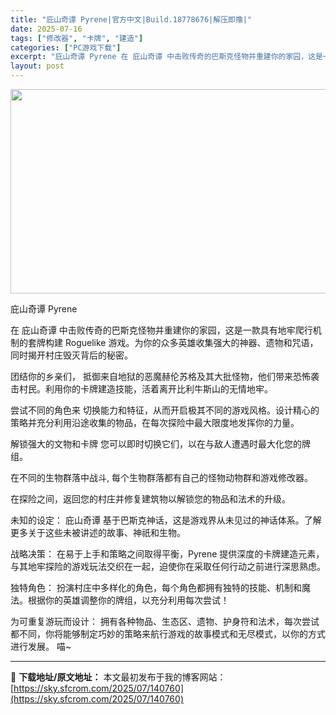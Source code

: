 ```yaml
---
title: "庇山奇谭 Pyrene|官方中文|Build.18778676|解压即撸|"
date: 2025-07-16
tags: ["修改器", "卡牌", "建造"]
categories: ["PC游戏下载"]
excerpt: "庇山奇谭 Pyrene 在 庇山奇谭 中击败传奇的巴斯克怪物并重建你的家园，这是一款具有地牢爬行机制的套牌构建 Roguelike 游戏。为你的众多英雄收集强大的神器、遗物和咒语，同时揭开村庄毁灭背后的秘密。 团结你的乡亲们， 抵御来自地狱的恶魔赫伦苏格及其大批怪物，他们带来恐怖袭击村民。利用你的卡&hellip;"
layout: post
---
```


<img class="aligncenter size-full wp-image-140735" src="https://sky.sfcrom.com/wp-content/uploads/2025/07/2025071604344775.webp" alt="" width="700" height="327" />

庇山奇谭 Pyrene

在 庇山奇谭 中击败传奇的巴斯克怪物并重建你的家园，这是一款具有地牢爬行机制的套牌构建 Roguelike 游戏。为你的众多英雄收集强大的神器、遗物和咒语，同时揭开村庄毁灭背后的秘密。

团结你的乡亲们， 抵御来自地狱的恶魔赫伦苏格及其大批怪物，他们带来恐怖袭击村民。利用你的卡牌建造技能，活着离开比利牛斯山的无情地牢。

尝试不同的角色来 切换能力和特征，从而开启极其不同的游戏风格。设计精心的策略并充分利用沿途收集的物品，在每次探险中最大限度地发挥你的力量。

解锁强大的文物和卡牌 您可以即时切换它们，以在与敌人遭遇时最大化您的牌组。

在不同的生物群落中战斗, 每个生物群落都有自己的怪物动物群和游戏修改器。

在探险之间，返回您的村庄并修复建筑物以解锁您的物品和法术的升级。

未知的设定： 庇山奇谭 基于巴斯克神话，这是游戏界从未见过的神话体系。了解更多关于这些未被讲述的故事、神祇和生物。

战略决策： 在易于上手和策略之间取得平衡，Pyrene 提供深度的卡牌建造元素，与其地牢探险的游戏玩法交织在一起，迫使你在采取任何行动之前进行深思熟虑。

独特角色： 扮演村庄中多样化的角色，每个角色都拥有独特的技能、机制和魔法。根据你的英雄调整你的牌组，以充分利用每次尝试！

为可重复游玩而设计： 拥有各种物品、生态区、遗物、护身符和法术，每次尝试都不同，你将能够制定巧妙的策略来航行游戏的故事模式和无尽模式，以你的方式进行发展。 喵~

---
📖 **下载地址/原文地址：** 本文最初发布于我的博客网站：[https://sky.sfcrom.com/2025/07/140760](https://sky.sfcrom.com/2025/07/140760)

